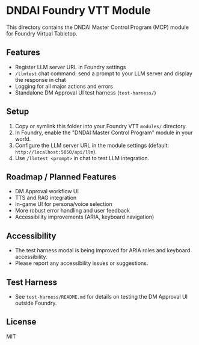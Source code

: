# DNDAI Foundry VTT Module

This directory contains the DNDAI Master Control Program (MCP) module for Foundry Virtual Tabletop.

## Features

- Register LLM server URL in Foundry settings
- `/llmtest` chat command: send a prompt to your LLM server and display the response in chat
- Logging for all major actions and errors
- Standalone DM Approval UI test harness (`test-harness/`)

## Setup

1. Copy or symlink this folder into your Foundry VTT `modules/` directory.
2. In Foundry, enable the "DNDAI Master Control Program" module in your world.
3. Configure the LLM server URL in the module settings (default: `http://localhost:5050/api/llm`).
4. Use `/llmtest <prompt>` in chat to test LLM integration.

## Roadmap / Planned Features

- DM Approval workflow UI
- TTS and RAG integration
- In-game UI for persona/voice selection
- More robust error handling and user feedback
- Accessibility improvements (ARIA, keyboard navigation)

## Accessibility

- The test harness modal is being improved for ARIA roles and keyboard accessibility.
- Please report any accessibility issues or suggestions.

## Test Harness

- See `test-harness/README.md` for details on testing the DM Approval UI outside Foundry.

## License

MIT
